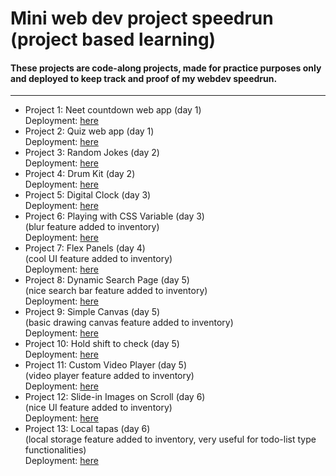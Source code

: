 # Mini web dev project speedrun (project based learning)<br />
#### These projects are code-along projects, made for practice purposes only and deployed to keep track and proof of my webdev speedrun.
---
- Project 1: Neet countdown web app (day 1)<br />
    Deployment: [here](https://neet2025-countdown.netlify.app/)
- Project 2: Quiz web app (day 1)<br />
    Deployment: [here](https://simple-sa-quiz-app.netlify.app/)
- Project 3: Random Jokes (day 2)<br />
    Deployment: [here](https://somerandomjokes.netlify.app/)
- Project 4: Drum Kit (day 2)<br />
    Deployment: [here](https://bad-dum-tuss.netlify.app/)
- Project 5: Digital Clock (day 3)<br />
    Deployment: [here](https://time-rn.netlify.app/)
- Project 6: Playing with CSS Variable (day 3)<br />
    (blur feature added to inventory)<br />
    Deployment: [here](https://howtoblur-css.netlify.app/)
- Project 7: Flex Panels (day 4)<br />
    (cool UI feature added to inventory)<br />
    Deployment: [here](https://letstakeitallin.netlify.app/)
- Project 8: Dynamic Search Page (day 5)<br />
    (nice search bar feature added to inventory)<br />
    Deployment: [here](https://useless-search-feature.netlify.app/)
- Project 9: Simple Canvas (day 5)<br />
    (basic drawing canvas feature added to inventory)<br />
    Deployment: [here](https://useless-canvas.netlify.app/)
- Project 10: Hold shift to check (day 5)<br />
    Deployment: [here](https://hold-shift-to-check-items-saar.netlify.app/)
- Project 11: Custom Video Player (day 5)<br />
    (video player feature added to inventory)<br />
    Deployment: [here](https://hopecore-video.netlify.app/)
- Project 12: Slide-in Images on Scroll (day 6)<br />
    (nice UI feature added to inventory)<br />
    Deployment: [here](https://slidein-scroll-feature.netlify.app/)
- Project 13: Local tapas (day 6)<br />
    (local storage feature added to inventory, very useful for todo-list type functionalities)<br />
    Deployment: [here](https://localtapascodealongshit.netlify.app/)
  
